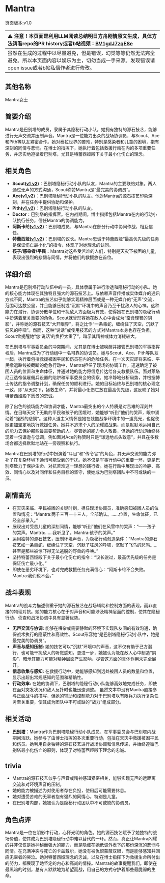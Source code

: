 # Mantra
页面版本:v1.0
 

| :warning: 注意！本页面是利用LLM阅读总结明日方舟剧情原文生成，具体方法请看repo的PR history或者b站视频：[BV1gdJ7zqESe](https://www.bilibili.com/video/BV1gdJ7zqESe/)         |
|:----------------------------|
| 虽然在生成的过程中以尽量避免，但是错误，幻觉等等仍然无法完全避免。所以本页面内容以娱乐为主，切勿当成一手来源。发现错误请open issue或者b站私信作者进行修改。|



## 其他名称
Mantra女士
## 简要介绍
Mantra是巴别塔的成员，隶属于其隐秘行动小队。她拥有独特的源石技艺，能够进行无声交流并压制声音。Mantra是一位能力出众的战场协调员，与Scout、Ace和Pith等队友紧密合作。她对泰拉世界的苦难，特别是感染者和儿童的困境，抱有深刻的同情与悲悯。在博士的指挥下，她执行着包括救援行动在内的多项重要任务，并忠实地遵循着巴别塔，尤其是特蕾西娅殿下关于最小化伤亡的理念。
## 相关角色
-   **Scout([v1](extended_char_Scout.md),[v2](../char_v3/extended_char_Scout.md))**：巴别塔隐秘行动小队的队友，Mantra的主要联络对象。两人通过无声的方式沟通，Scout称赞Mantra是“最完美的协调员”。
-   **Ace([v1](extended_char_Ace.md),[v2](../char_v3/extended_char_Ace.md))**：巴别塔隐秘行动小队的队友。他对Mantra的源石技艺印象深刻，并在任务中提供协助和保护。
-   **Pith([v1](char_612_accast.md),[v2](../char_v3/char_612_accast.md))**：巴别塔隐秘行动小队的队友。
-   **Doctor**：巴别塔的指挥官。在内战期间，博士指挥包括Mantra在内的行动小队执行任务，信任Mantra的协调能力。
-   **阿斯卡纶([v1](char_4132_ascln.md),[v2](../char_v3/char_4132_ascln.md))**：巴别塔成员，与Mantra在部分行动中协同作战，相互信任。
-   **特蕾西娅([v1](extended_char_te_lei_xi_ya.md),[v2](../char_v3/extended_char_te_lei_xi_ya.md))**：巴别塔的议长。Mantra忠诚于特蕾西娅“最高优先级的任务是保证伤亡最小化”的指令，体现了对她理念的认同。
-   **孩子/感染者/平民**：Mantra对这些受苦难的人们，特别是天灾下被困的儿童，表现出强烈的悲悯与同情，并将他们的救援放在首位。
## 详细介绍
Mantra是巴别塔行动队伍中的一员，具体隶属于进行渗透和隐秘行动的小队。她的核心能力体现在其独特且强大的源石技艺上。与依赖声音传播或实体媒介的通讯方式不同，Mantra的技艺似乎能够实现精神层面或是一种无媒介的“无声”交流，范围可达数公里，并且能够压制或“沉默”环境中的声音乃至干扰敌人的心神。这种能力在潜行、协调分散单位和干扰敌人方面极为有效，使得她在巴别塔的隐秘行动中扮演着至关重要的角色。Scout就曾形容她在敌人心中会成为“蚕食理智的阴影”，并称她的源石技艺“大开眼界”，将之比作“一条毒蛇，缠绕住了天空，沉默了狂风的呼啸”。然而，这种“说话”或使用技艺的方式对Mantra本身也存在负担，Scout曾提醒她“您‘说话’的负担太重了”，暗示其精神或体力消耗较大。

在巴别塔与军事委员会的冲突期间，尤其是在博士被唤醒并接管巴别塔的军事指挥权后，Mantra成为了行动组中一名可靠的协调员。她与Scout、Ace、Pith等队友一起，执行着包括救援被困平民和伤员在内的危险任务。在一次天灾即将来临、平民撤退路线被截断的危急行动中，Mantra担任了现场的协调工作，迅速确定了被困人员的位置和生命体征，并通过她的能力将信息传达给各支救援队伍。面对莱塔尼亚选帝侯雇佣兵设置的陷阱和军事委员会的侦察，她冷静地分析局势，并根据博士传达的指令调整计划，确保任务的顺利进行。她的目标始终与巴别塔的核心理念一致，即“从天灾下，拯救生命”，并将最小化伤亡放在最高优先级，这反映了她对特蕾西娅殿下愿景的忠诚。

除了出色的战场能力和协调才能，Mantra最突出的个人特质是对苦难的深刻共情。在目睹天灾下无助的平民和孩子的困境时，她能够“听到”他们的哭声，眼中涌动着“强烈的悲悯”。这种人道主义情怀是她在残酷战争环境中的一道亮光，也促使她更加坚定地执行救援任务。她并不追求个人的荣耀或战果，而是默默地运用自己的能力去保护那些最需要帮助的人。尽管她的能力令人敬畏，但她的行动却始终体现着一份谦逊与低调，例如面对Ace的称赞时只是“谦逊地点头致意”，并且在多数场合都选择默默地站在一旁观察和执行。

Mantra在巴别塔的行动中扮演着“耳目”和“传令官”的角色，其无声交流的能力弥补了在复杂环境下通讯可能受到的干扰。她不仅是军事行动中的重要一环，更是巴别塔致力于保护生命、对抗苦难这一理想的践行者。她在行动中展现出的冷静、高效、同情心以及对同伴和任务目标的坚守，使她成为巴别塔团队中不可或缺的一员。
## 剧情高光
- 在天灾来临、平民被困的关键时刻，担任现场协调员，准确感知被困人员的位置和情况：“Mantra:两千三百一十三人。全部确认。......位置，生命体征，已经全部录入。”
- 展现出对受苦儿童的深刻同情，能够“听到”他们在风雪中的哭声：“——孩子的哭声。Mantra:......我听见了。Mantra:孩子的哭声。”
- 运用独特的源石技艺，压制环境声音，为隐秘行动创造条件：“Mantra的源石技艺如一条毒蛇，缠绕住了天空，沉默了狂风的呼啸，沉默了飞鸟的悲鸣......甚至是那些被惊吓得无法逃脱的野兽的呼唤。”
- 坚持特蕾西娅殿下关于最小化伤亡的指令：“议长说过，最高优先级的任务是保证伤亡最小化。”
- 即使在恶劣环境下，也对完成救援任务充满信心：“阿斯卡纶不会失败。Mantra:我们也不会。”
## 战斗表现
Mantra的战斗力描述侧重于她的源石技艺在战场辅助和控制方面的表现，而非直接的物理对抗。她的能力核心在于对声音和可能涉及精神层面的控制，使其在隐秘行动、侦查和战场协调中具有显著优势。
- **无声交流与协调:** 能够在嘈杂或需要静默的环境下实现队友间的有效沟通，确保战术执行的隐蔽性和高效性。Scout形容她“是巴别塔隐秘行动小队中，她是最完美的协调员”。
- **声音与感知压制:** 她的技艺可以“沉默”环境中的声音，这不仅有助于己方潜行，也可能干扰敌人的听觉感知。更进一步，她被认为能在敌人心中制造“阴影”，暗示其能力可能对精神层面产生影响，尽管这方面的具体作用未完全展开。
- **信息收集与感知:** 在救援行动中，她能够感知到远处被困人员的数量和位置，显示出超出常规感知的范围和精确性。
- **行动效率:** 在她的协调下，巴别塔的隐秘行动小队能够高效地完成任务，即使在面对突发状况和敌人反扑时也能迅速调整。
虽然文本中没有Mantra直接参与正面战斗的描写，但她的辅助和控制能力对于巴别塔以有限兵力执行复杂任务至关重要，使其成为团队中不可或缺的“战力”组成部分。
## 相关活动
-   **[巴别塔](../stories/act33side.md)**：Mantra作为巴别塔隐秘行动小队成员，在军事委员会与巴别塔内战期间活跃。她参与了由博士指挥的多次重要行动，包括在天灾中救援被困平民和伤员。她利用自身独特的源石技艺进行战场协调和信息传递，并始终遵循巴别塔最小化伤亡的原则，体现了对特蕾西娅殿下理念的忠诚。
## trivia
- Mantra的源石技艺似乎与声音或精神感知紧密相关，能够实现无声的远距离交流和对环境声音的压制。
- 她的能力被描述为对使用者存在负担，使用后可能需要休息。
- 她对遭受苦难的无辜者抱有强烈的同情心，特别是儿童。
- 在巴别塔内部，她被认为是隐秘行动团队中不可或缺的协调员。
## 角色点评
Mantra是一位在阴影中行动，心怀光明的角色。她的源石技艺赋予了她独特的战场价值，使其成为巴别塔隐秘行动中难以替代的一环。然而，真正让Mantra闪耀的并非仅仅是她神秘而强大的能力，而是隐藏在她低调外表下的那份深沉的悲悯与同情。在充满冲突与死亡的卡兹戴尔，她没有被仇恨蒙蔽双眼，而是能够感知并回应无辜者的哭泣。她对特蕾西娅理念的忠诚，以及在博士指挥下为救援生命所付出的努力，都展现了她坚定的内心和高尚的情操。Mantra的故事提醒我们，即使在最黑暗的时刻，总有人默默地为希望而战，用自己的方式守护着那些最脆弱的生命。